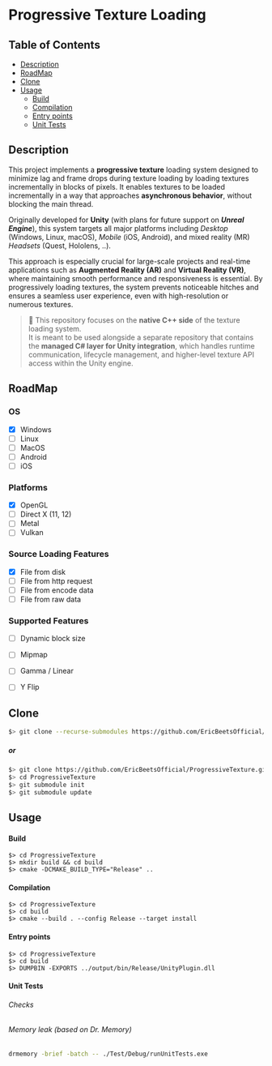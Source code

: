 # Progressive Texture Loading

## Table of Contents
 - [Description](#description)
 - [RoadMap](#roadmap)
 - [Clone](#clone)
 - [Usage](#usage)
    - [Build](#build)
    - [Compilation](#compilation)
    - [Entry points](#entry-points)
    - [Unit Tests](#unit-tests)

<a id="description"></a>
## Description
This project implements a **progressive texture** loading system designed to minimize lag and frame drops during texture loading by loading textures incrementally in blocks of pixels. It enables textures to be loaded incrementally in a way that approaches **asynchronous behavior**, without blocking the main thread.

Originally developed for **Unity** (with plans for future support on ***Unreal Engine***), this system targets all major platforms including *Desktop* (Windows, Linux, macOS), *Mobile* (iOS, Android), and mixed reality (MR) *Headsets* (Quest, Hololens, ..).

This approach is especially crucial for large-scale projects and real-time applications such as **Augmented Reality (AR)** and **Virtual Reality (VR)**, where maintaining smooth performance and responsiveness is essential. By progressively loading textures, the system prevents noticeable hitches and ensures a seamless user experience, even with high-resolution or numerous textures.

> 🔗 This repository focuses on the **native C++ side** of the texture loading system.  
> It is meant to be used alongside a separate repository that contains the **managed C# layer for Unity integration**, which handles runtime communication, lifecycle management, and higher-level texture API access within the Unity engine.

<a id="roadmap"></a>
## RoadMap

### OS
- [X] Windows
- [ ] Linux
- [ ] MacOS
- [ ] Android
- [ ] iOS

### Platforms
- [X] OpenGL
- [ ] Direct X (11, 12)
- [ ] Metal
- [ ] Vulkan

### Source Loading Features
- [X] File from disk
- [ ] File from http request
- [ ] File from encode data
- [ ] File from raw data

### Supported Features
- [ ] Dynamic block size
- [ ] Mipmap
- [ ] Gamma / Linear
- [ ] Y Flip


<a id="clone"></a>
## Clone
```sh
$> git clone --recurse-submodules https://github.com/EricBeetsOfficial/ProgressiveTexture.git
```
##### or
```sh
$> git clone https://github.com/EricBeetsOfficial/ProgressiveTexture.git
$> cd ProgressiveTexture
$> git submodule init
$> git submodule update
```

<a id="usage"></a>
## Usage

<a id="build"></a>
#### Build
```
$> cd ProgressiveTexture
$> mkdir build && cd build
$> cmake -DCMAKE_BUILD_TYPE="Release" ..
```

<a id="compilation"></a>
#### Compilation
```
$> cd ProgressiveTexture
$> cd build
$> cmake --build . --config Release --target install
```

<a id="entry-points"></a>
#### Entry points
```
$> cd ProgressiveTexture
$> cd build
$> DUMPBIN -EXPORTS ../output/bin/Release/UnityPlugin.dll
```

<a id="unit-tests"></a>
#### Unit Tests
###### Checks
###### Memory leak (based on Dr. Memory)
```sh
drmemory -brief -batch -- ./Test/Debug/runUnitTests.exe
```